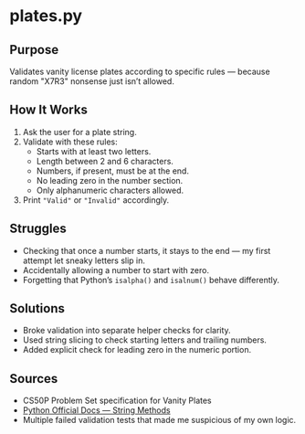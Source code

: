 # plates.py

## Purpose
Validates vanity license plates according to specific rules — because random "X7R3" nonsense just isn’t allowed.

## How It Works
1. Ask the user for a plate string.
2. Validate with these rules:
   - Starts with at least two letters.
   - Length between 2 and 6 characters.
   - Numbers, if present, must be at the end.
   - No leading zero in the number section.
   - Only alphanumeric characters allowed.
3. Print `"Valid"` or `"Invalid"` accordingly.

## Struggles
- Checking that once a number starts, it stays to the end — my first attempt let sneaky letters slip in.
- Accidentally allowing a number to start with zero.
- Forgetting that Python’s `isalpha()` and `isalnum()` behave differently.

## Solutions
- Broke validation into separate helper checks for clarity.
- Used string slicing to check starting letters and trailing numbers.
- Added explicit check for leading zero in the numeric portion.

## Sources
- CS50P Problem Set specification for Vanity Plates
- [Python Official Docs — String Methods](https://docs.python.org/3/library/stdtypes.html#string-methods)
- Multiple failed validation tests that made me suspicious of my own logic.
